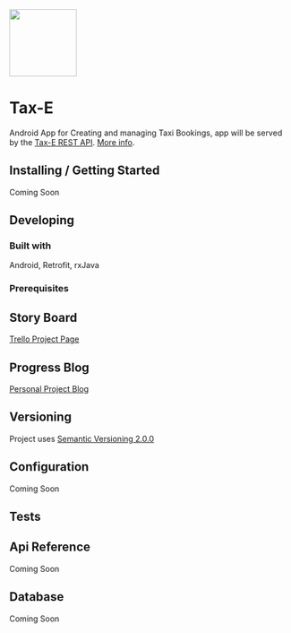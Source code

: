<img src="https://i.imgur.com/ZpCtOo4.png" width="120" height="120">

# Tax-E

Android App for Creating and managing Taxi Bookings, app will be served by the [Tax-E REST API](https://github.com/rhys3010/taxe-api). [More info](http://blog.rhysevans.xyz/content/MMP_ProjectOutline.pdf).

## Installing / Getting Started

Coming Soon

## Developing

### Built with
Android, Retrofit, rxJava

### Prerequisites

## Story Board
[Trello Project Page](https://trello.com/rhe24_mmp)

## Progress Blog
[Personal Project Blog](http://blog.rhysevans.xyz/)

## Versioning
Project uses [Semantic Versioning 2.0.0](https://semver.org/)

## Configuration ##
Coming Soon

## Tests

## Api Reference ##
Coming Soon


## Database ##
Coming Soon
